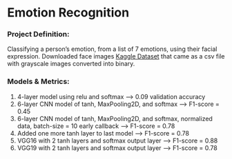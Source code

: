 # Emotion Recognition

### Project Definition:
Classifying a person’s emotion, from a list of 7 emotions, using their facial expression. Downloaded face images 
[Kaggle Dataset](https://www.kaggle.com/c/facial-keypoints-detector) that came as a csv file with grayscale images converted into binary.

### Models & Metrics:
1) 4-layer model using relu and softmax --> 0.09 validation accuracy 
2) 6-layer CNN model of tanh, MaxPooling2D, and softmax --> F1-score = 0.45
3) 6-layer CNN model of tanh, MaxPooling2D, and softmax, normalized data, batch-size = 10 early callback --> F1-score = 0.78
4) Added one more tanh layer to last model --> F1-score = 0.78
5) VGG16 with 2 tanh layers and softmax output layer --> F1-score = 0.88
6) VGG19 with 2 tanh layers and softmax output layer --> F1-score = 0.78

